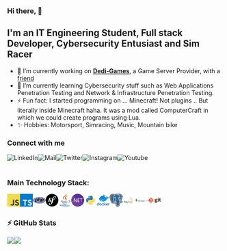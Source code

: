 ### Hi there, 👋

## I'm an IT Engineering Student, Full stack Developer, Cybersecurity Entusiast and Sim Racer

- 🔭 I’m currently working on **[Dedi-Games](https://dedi-games.com/)**, a Game Server Provider, with a [friend](https://github.com/Leafgard)
- 🌱 I’m currently learning Cybersecurity stuff such as Web Applications Penetration Testing and Network & Infrastructure Penetration Testing.
- ⚡ Fun fact: I started programming on ... Minecraft! Not plugins .. But literally inside Minecraft haha. It was a mod called ComputerCraft in which we could create programs using Lua. 
- ✨ Hobbies: Motorsport, Simracing, Music, Mountain bike

### Connect with me 
[<img align="left" alt="LinkedIn" src="https://img.shields.io/badge/linkedin-%230077B5.svg?&style=for-the-badge&logo=linkedin&logoColor=white" />][linkedin]
[<img align="left" alt="Mail" src="https://img.shields.io/badge/ProtonMail-8B89CC?style=for-the-badge&logo=protonmail&logoColor=white" />][email]

[<img align="left" alt="Twitter" src="https://img.shields.io/badge/Twitter-1DA1F2?style=for-the-badge&logo=twitter&logoColor=white" />][twitter]
[<img align="left" alt="Instagram" src="https://img.shields.io/badge/Instagram-E4405F?style=for-the-badge&logo=instagram&logoColor=white" />][instagram]
[<img align="left" alt="Youtube" src="https://img.shields.io/badge/YouTube-FF0000?style=for-the-badge&logo=youtube&logoColor=white" />][youtube]

<br />
<br />

### Main Technology Stack:

<img align="left" alt="JavaScript" width="30px" src="https://raw.githubusercontent.com/github/explore/80688e429a7d4ef2fca1e82350fe8e3517d3494d/topics/javascript/javascript.png" />
<img align="left" alt="Typescript" width="30px" src="https://raw.githubusercontent.com/github/explore/80688e429a7d4ef2fca1e82350fe8e3517d3494d/topics/typescript/typescript.png" />
<img align="left" alt="PHP" width="30px" src="https://raw.githubusercontent.com/github/explore/ccc16358ac4530c6a69b1b80c7223cd2744dea83/topics/php/php.png" />
<img align="left" alt="Symfony" width="30px" src="https://raw.githubusercontent.com/github/explore/d0c5a5e31e1776ad62379ef5f6b703bcf107d3a3/topics/symfony/symfony.png" />
<img align="left" alt="Java" width="30px" src="https://raw.githubusercontent.com/github/explore/80688e429a7d4ef2fca1e82350fe8e3517d3494d/topics/java/java.png" />
<img align="left" alt=".NET" width="30px" src="https://raw.githubusercontent.com/github/explore/93d8a67084f94b2a444e510199a6e7622e5b09a3/topics/dotnet/dotnet.png" />
<img align="left" alt="Python" width="30px" src="https://raw.githubusercontent.com/github/explore/80688e429a7d4ef2fca1e82350fe8e3517d3494d/topics/python/python.png" />
<img align="left" alt="Docker" width="30px" src="https://raw.githubusercontent.com/github/explore/80688e429a7d4ef2fca1e82350fe8e3517d3494d/topics/docker/docker.png" />
<img align="left" alt="Postgresql" width="30px" src="https://raw.githubusercontent.com/github/explore/80688e429a7d4ef2fca1e82350fe8e3517d3494d/topics/postgresql/postgresql.png" />
<img align="left" alt="Mysql" width="30px" src="https://raw.githubusercontent.com/github/explore/80688e429a7d4ef2fca1e82350fe8e3517d3494d/topics/mysql/mysql.png" />
<img align="left" alt="MongoDB" width="30px" src="https://raw.githubusercontent.com/github/explore/80688e429a7d4ef2fca1e82350fe8e3517d3494d/topics/mongodb/mongodb.png" />
<img align="left" alt="Git" width="30px" src="https://raw.githubusercontent.com/github/explore/80688e429a7d4ef2fca1e82350fe8e3517d3494d/topics/git/git.png" />

<br />
<br />

### :zap: GitHub Stats

<center>
  <img align="left" src="https://github-readme-stats.vercel.app/api/top-langs/?username=madriax&count_private=true&theme=radical&layout=compact" />
  <img align="left" src="https://github-readme-stats.vercel.app/api?username=madriax&count_private=true&show_icons=true&theme=radical" />
</center>

[linkedin]: https://www.linkedin.com/in/alexandre-duvois/
[email]: mailto:alex.duvois@pm.me
[twitter]: https://twitter.com/AlexandreDUVOIS
[instagram]: https://www.instagram.com/madr1ax/
[youtube]: https://www.youtube.com/madriaxgaming
